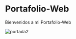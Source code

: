 # Portafolio-Web
Bienvenidos a mi Portafolio-Web

![portada2](https://user-images.githubusercontent.com/67718246/120250696-b8dd2f00-c244-11eb-92e7-55b372f937bd.png)


